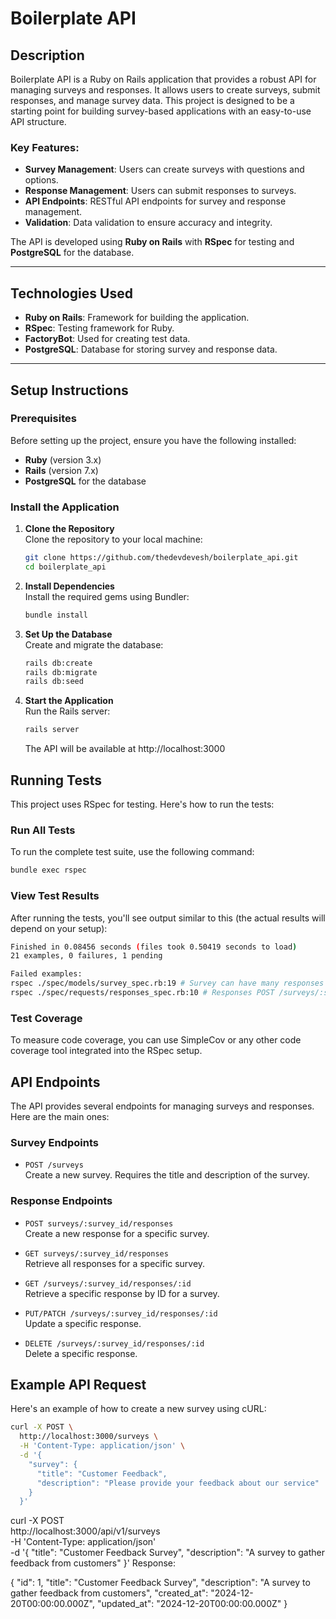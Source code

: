 # Boilerplate API

## Description

Boilerplate API is a Ruby on Rails application that provides a robust API for managing surveys and responses. It allows users to create surveys, submit responses, and manage survey data. This project is designed to be a starting point for building survey-based applications with an easy-to-use API structure.

### Key Features:
- **Survey Management**: Users can create surveys with questions and options.
- **Response Management**: Users can submit responses to surveys.
- **API Endpoints**: RESTful API endpoints for survey and response management.
- **Validation**: Data validation to ensure accuracy and integrity.

The API is developed using **Ruby on Rails** with **RSpec** for testing and **PostgreSQL** for the database.

---

## Technologies Used

- **Ruby on Rails**: Framework for building the application.
- **RSpec**: Testing framework for Ruby.
- **FactoryBot**: Used for creating test data.
- **PostgreSQL**: Database for storing survey and response data.

---

## Setup Instructions

### Prerequisites

Before setting up the project, ensure you have the following installed:

- **Ruby** (version 3.x)
- **Rails** (version 7.x)
- **PostgreSQL** for the database

### Install the Application

1. **Clone the Repository**  
   Clone the repository to your local machine:

   ```bash
   git clone https://github.com/thedevdevesh/boilerplate_api.git
   cd boilerplate_api
   ```

2. **Install Dependencies**  
   Install the required gems using Bundler:

   ```bash
   bundle install
   ```

3. **Set Up the Database**  
   Create and migrate the database:

   ```bash
   rails db:create
   rails db:migrate
   rails db:seed
   ```

4. **Start the Application**  
   Run the Rails server:

   ```bash
   rails server
   ```

   The API will be available at http://localhost:3000

## Running Tests

This project uses RSpec for testing. Here's how to run the tests:

### Run All Tests

To run the complete test suite, use the following command:

```bash
bundle exec rspec
```

### View Test Results

After running the tests, you'll see output similar to this (the actual results will depend on your setup):

```bash
Finished in 0.08456 seconds (files took 0.50419 seconds to load)
21 examples, 0 failures, 1 pending

Failed examples:
rspec ./spec/models/survey_spec.rb:19 # Survey can have many responses
rspec ./spec/requests/responses_spec.rb:10 # Responses POST /surveys/:survey_id/responses with valid parameters creates a new response
```

### Test Coverage

To measure code coverage, you can use SimpleCov or any other code coverage tool integrated into the RSpec setup.

## API Endpoints

The API provides several endpoints for managing surveys and responses. Here are the main ones:

### Survey Endpoints

- `POST /surveys`  
  Create a new survey. Requires the title and description of the survey.

### Response Endpoints

- `POST surveys/:survey_id/responses`  
  Create a new response for a specific survey.

- `GET surveys/:survey_id/responses`  
  Retrieve all responses for a specific survey.

- `GET /surveys/:survey_id/responses/:id`  
  Retrieve a specific response by ID for a survey.

- `PUT/PATCH /surveys/:survey_id/responses/:id`  
  Update a specific response.

- `DELETE /surveys/:survey_id/responses/:id`  
  Delete a specific response.

## Example API Request

Here's an example of how to create a new survey using cURL:

```bash
curl -X POST \
  http://localhost:3000/surveys \
  -H 'Content-Type: application/json' \
  -d '{
    "survey": {
      "title": "Customer Feedback",
      "description": "Please provide your feedback about our service"
    }
  }'
```


curl -X POST \
  http://localhost:3000/api/v1/surveys \
  -H 'Content-Type: application/json' \
  -d '{
    "title": "Customer Feedback Survey",
    "description": "A survey to gather feedback from customers"
  }'
Response:


{
  "id": 1,
  "title": "Customer Feedback Survey",
  "description": "A survey to gather feedback from customers",
  "created_at": "2024-12-20T00:00:00.000Z",
  "updated_at": "2024-12-20T00:00:00.000Z"
}
